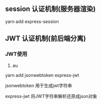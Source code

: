 ## session 认证机制(服务器渲染)

yarn add express-session

## JWT 认证机制(前后端分离)



### JWT使用

1. au

yarn add jsonwebtoken express-jwt

jsonwebtoken  用于生成jwt字符串

express-jwt  将JWT字符串解析还原成json对象

